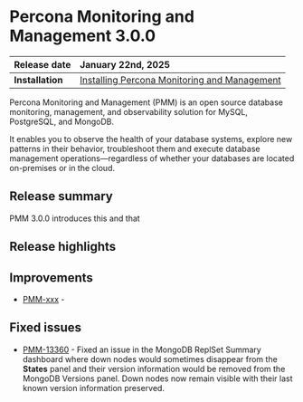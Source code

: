# Percona Monitoring and Management 3.0.0 

| **Release date** | January 22nd, 2025                                                                                  |
| ----------------- | :---------------------------------------------------------------------------------------------- |
| **Installation** | [Installing Percona Monitoring and Management](../quickstart/index.md) |

Percona Monitoring and Management (PMM) is an open source database monitoring, management, and observability solution for MySQL, PostgreSQL, and MongoDB.

It enables you to observe the health of your database systems, explore new patterns in their behavior, troubleshoot them and execute database management operations—regardless of whether your databases are located on-premises or in the cloud.

## Release summary
PMM 3.0.0 introduces this and that


## Release highlights

### 

## Improvements

- [PMM-xxx](https://perconadev.atlassian.net/browse/PMM-xxx) - 

## Fixed issues

- [PMM-13360](https://perconadev.atlassian.net/browse/PMM-13360) - Fixed an issue in the MongoDB ReplSet Summary dashboard where down nodes would sometimes disappear from the **States** panel and their version information would be removed from the MongoDB Versions panel. Down nodes now remain visible with their last known version information preserved.